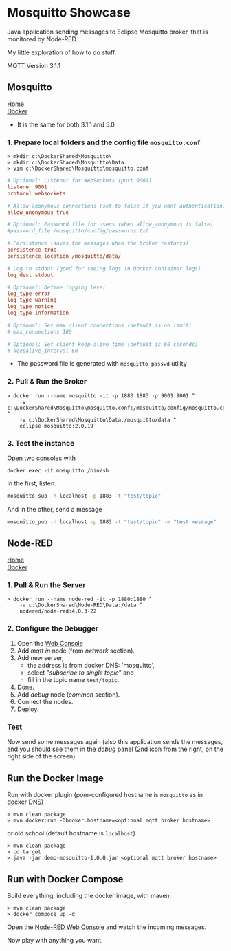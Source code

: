 # Mosquitto Showcase

Java application sending messages to Eclipse Mosquitto broker, that is monitored by Node-RED.

My little exploration of how to do stuff. 

MQTT Version 3.1.1

## Mosquitto

[Home](https://mosquitto.org/)  
[Docker](https://hub.docker.com/_/eclipse-mosquitto)

* It is the same for both 3.1.1 and 5.0

### 1. Prepare local folders and the config file `mosquitto.conf`

```console
> mkdir c:\DockerShared\Mosquitto\
> mkdir c:\DockerShared\Mosquitto\Data
> vim c:\DockerShared\Mosquitto\mosquitto.conf
```

```ini
# Optional: Listener for WebSockets (port 9001)
listener 9001
protocol websockets

# Allow anonymous connections (set to false if you want authentication)
allow_anonymous true

# Optional: Password file for users (when allow_anonymous is false)
#password_file /mosquitto/config/passwords.txt

# Persistence (saves the messages when the broker restarts)
persistence true
persistence_location /mosquitto/data/

# Log to stdout (good for seeing logs in Docker container logs)
log_dest stdout

# Optional: Define logging level
log_type error
log_type warning
log_type notice
log_type information

# Optional: Set max client connections (default is no limit)
# max_connections 100

# Optional: Set client keep-alive time (default is 60 seconds)
# keepalive_interval 60
```

* The password file is generated with `mosquitto_passwd` utility

### 2. Pull & Run the Broker

```console
> docker run --name mosquitto -it -p 1883:1883 -p 9001:9001 ^
    -v c:\DockerShared\Mosquitto\mosquitto.conf:/mosquitto/config/mosquitto.conf ^
    -v c:\DockerShared\Mosquitto\Data:/mosquitto/data ^
    eclipse-mosquitto:2.0.19
```

### 3. Test the instance

Open two consoles with

```console
docker exec -it mosquitto /bin/sh
```

In the first, listen.

```bash
mosquitto_sub -h localhost -p 1883 -t "test/topic"
```

And in the other, send a message

```bash
mosquitto_pub -h localhost -p 1883 -t "test/topic" -m "test message"
```


## Node-RED

[Home](https://nodered.org/)  
[Docker](https://hub.docker.com/r/nodered/node-red)


### 1. Pull & Run the Server

```console
> docker run --name node-red -it -p 1880:1880 ^
    -v c:\DockerShared\Node-RED\Data:/data ^
    nodered/node-red:4.0.3-22
```

### 2. Configure the Debugger

1. Open the [Web Console](http://localhost:1880/)
2. Add *mqtt in* node (from *network* section).
3. Add new server, 
   * the address is from docker DNS: 'mosquitto',
   * select "*subscribe to single topic*" and
   * fill in the topic name `test/topic`.
4. Done.
5. Add *debug* node (*common* section).
6. Connect the nodes.
7. Deploy.

### Test

Now send some messages again (also this application sends the messages, and you should see them in the *debug* panel (2nd icon from the right, on the right side of the screen).

## Run the Docker Image

Run with docker plugin (pom-configured hostname is `mosquitto` as in docker DNS)

```console
> mvn clean package
> mvn docker:run -Dbroker.hostname=<optional mqtt broker hostname> 
```
or old school (default hostname is `localhost`)

```
> mvn clean package
> cd target
> java -jar demo-mosquitto-1.0.0.jar <optional mqtt broker hostname>
```

## Run with Docker Compose

Build everything, including the docker image, with maven:

```console
> mvn clean package
> docker compose up -d
```

Open the [Node-RED Web Console](http://localhost:1880/) and watch the incoming messages.

Now play with anything you want.
